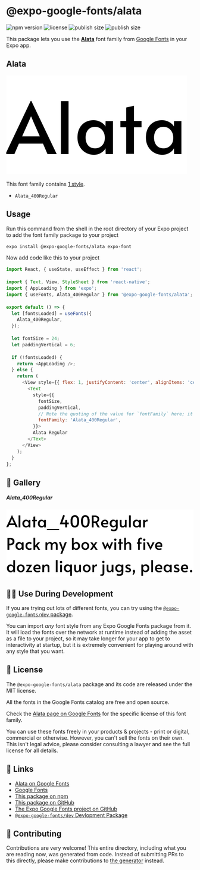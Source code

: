 # @expo-google-fonts/alata

![npm version](https://flat.badgen.net/npm/v/@expo-google-fonts/alata)
![license](https://flat.badgen.net/github/license/expo/google-fonts)
![publish size](https://flat.badgen.net/packagephobia/install/@expo-google-fonts/alata)
![publish size](https://flat.badgen.net/packagephobia/publish/@expo-google-fonts/alata)

This package lets you use the [**Alata**](https://fonts.google.com/specimen/Alata) font family from [Google Fonts](https://fonts.google.com/) in your Expo app.

## Alata

![Alata](./font-family.png)

This font family contains [1 style](#-gallery).

- `Alata_400Regular`

## Usage

Run this command from the shell in the root directory of your Expo project to add the font family package to your project
```sh
expo install @expo-google-fonts/alata expo-font
```

Now add code like this to your project
```js
import React, { useState, useEffect } from 'react';

import { Text, View, StyleSheet } from 'react-native';
import { AppLoading } from 'expo';
import { useFonts, Alata_400Regular } from '@expo-google-fonts/alata';

export default () => {
  let [fontsLoaded] = useFonts({
    Alata_400Regular,
  });

  let fontSize = 24;
  let paddingVertical = 6;

  if (!fontsLoaded) {
    return <AppLoading />;
  } else {
    return (
      <View style={{ flex: 1, justifyContent: 'center', alignItems: 'center' }}>
        <Text
          style={{
            fontSize,
            paddingVertical,
            // Note the quoting of the value for `fontFamily` here; it expects a string!
            fontFamily: 'Alata_400Regular',
          }}>
          Alata Regular
        </Text>
      </View>
    );
  }
};

```

## 🔡 Gallery

##### Alata_400Regular
![Alata_400Regular](./Alata_400Regular.ttf.png)


## 👩‍💻 Use During Development

If you are trying out lots of different fonts, you can try using the [`@expo-google-fonts/dev` package](https://github.com/expo/google-fonts/tree/master/font-packages/dev#readme).

You can import *any* font style from any Expo Google Fonts package from it. It will load the fonts
over the network at runtime instead of adding the asset as a file to your project, so it may take longer
for your app to get to interactivity at startup, but it is extremely convenient
for playing around with any style that you want.

## 📖 License

The `@expo-google-fonts/alata` package and its code are released under the MIT license.

All the fonts in the Google Fonts catalog are free and open source.

Check the [Alata page on Google Fonts](https://fonts.google.com/specimen/Alata) for the specific license of this font family.

You can use these fonts freely in your products & projects - print or digital, commercial or otherwise. However, you can't sell the fonts on their own. This isn't legal advice, please consider consulting a lawyer and see the full license for all details.

## 🔗 Links

- [Alata on Google Fonts](https://fonts.google.com/specimen/Alata)
- [Google Fonts](https://fonts.google.com/)
- [This package on npm](https://www.npmjs.com/package/@expo-google-fonts/alata)
- [This package on GitHub](https://github.com/expo/google-fonts/tree/master/font-packages/alata)
- [The Expo Google Fonts project on GitHub](https://github.com/expo/google-fonts)
- [`@expo-google-fonts/dev` Devlopment Package](https://github.com/expo/google-fonts/tree/master/font-packages/dev)

## 🤝 Contributing

Contributions are very welcome! This entire directory, including what you are reading now, was generated from code. Instead of submitting PRs to this directly, please make contributions to [the generator](https://github.com/expo/google-fonts/tree/master/packages/generator) instead.
